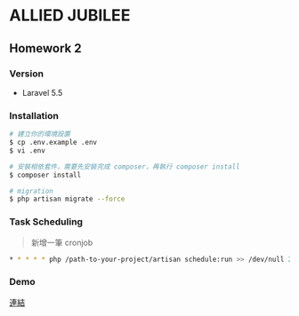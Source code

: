 # ALLIED JUBILEE

## Homework 2

### Version
- Laravel 5.5

### Installation
```bash
# 建立你的環境設置
$ cp .env.example .env
$ vi .env

# 安裝相依套件，需要先安裝完成 composer，再執行 composer install
$ composer install

# migration
$ php artisan migrate --force
```

### Task Scheduling
> 新增一筆 cronjob
```bash
* * * * * php /path-to-your-project/artisan schedule:run >> /dev/null 2>&1
```

### Demo
[連結](http://52.194.240.132:8000)
